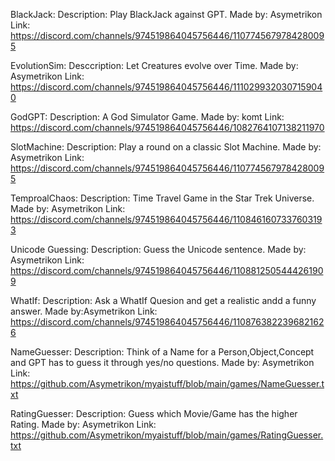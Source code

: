 BlackJack:
Description: Play BlackJack against GPT.
Made by: Asymetrikon
Link: https://discord.com/channels/974519864045756446/1107745679784280095

EvolutionSim:
Desccription: Let Creatures evolve over Time.
Made by:  Asymetrikon
Link: https://discord.com/channels/974519864045756446/1110299320307159040

GodGPT:
Description: A God Simulator Game.
Made by: komt
Link: https://discord.com/channels/974519864045756446/1082764107138211970

SlotMachine:
Description: Play a round on a classic Slot Machine.
Made by: Asymetrikon
Link: https://discord.com/channels/974519864045756446/1107745679784280095

TemproalChaos:
Description: Time Travel Game in the Star Trek Universe.
Made by: Asymetrikon
Link: https://discord.com/channels/974519864045756446/1108461607337603193

Unicode Guessing:
Description: Guess the Unicode sentence.
Made by: Asymetrikon
Link: https://discord.com/channels/974519864045756446/1108812505444261909

WhatIf:
Description: Ask a WhatIf Quesion and get a realistic andd a funny answer.
Made by:Asymetrikon
Link: https://discord.com/channels/974519864045756446/1108763822396821626

NameGuesser:
Description: Think of a Name for a Person,Object,Concept and GPT has to guess it through yes/no questions.
Made by: Asymetrikon
Link: https://github.com/Asymetrikon/myaistuff/blob/main/games/NameGuesser.txt

RatingGuesser:
Description: Guess which Movie/Game has the higher Rating.
Made by: Asymetrikon
Link: https://github.com/Asymetrikon/myaistuff/blob/main/games/RatingGuesser.txt
